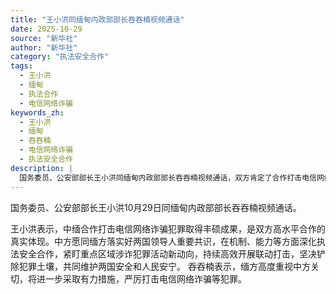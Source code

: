 ```yaml
---
title: "王小洪同缅甸内政部部长吞吞楠视频通话"
date: 2025-10-29
source: "新华社"
author: "新华社"
category: "执法安全合作"
tags:
  - 王小洪
  - 缅甸
  - 执法合作
  - 电信网络诈骗
keywords_zh:
  - 王小洪
  - 缅甸
  - 吞吞楠
  - 电信网络诈骗
  - 执法安全合作
description: |
  国务委员、公安部部长王小洪同缅甸内政部部长吞吞楠视频通话，双方肯定了合作打击电信网络诈骗的成果，并表示将继续深化执法安全合作，共同维护两国安全和人民安宁。
---
```


国务委员、公安部部长王小洪10月29日同缅甸内政部部长吞吞楠视频通话。

王小洪表示，中缅合作打击电信网络诈骗犯罪取得丰硕成果，是双方高水平合作的真实体现。中方愿同缅方落实好两国领导人重要共识，在机制、能力等方面深化执法安全合作，紧盯重点区域涉诈犯罪活动新动向，持续高效开展联动打击，坚决铲除犯罪土壤，共同维护两国安全和人民安宁。
吞吞楠表示，缅方高度重视中方关切，将进一步采取有力措施，严厉打击电信网络诈骗等犯罪。
